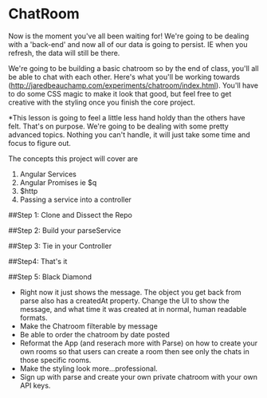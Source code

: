 ChatRoom
========

Now is the moment you've all been waiting for! We're going to be dealing with a 'back-end' and now all of our data is going to persist. IE when you refresh, the data will still be there. 

We're going to be building a basic chatroom so by the end of class, you'll all be able to chat with each other. Here's what you'll be working towards (http://jaredbeauchamp.com/experiments/chatroom/index.html). You'll have to do some CSS magic to make it look that good, but feel free to get creative with the styling once you finish the core project.

*This lesson is going to feel a little less hand holdy than the others have felt. That's on purpose. We're going to be dealing with some pretty advanced topics. Nothing you can't handle, it will just take some time and focus to figure out. 

The concepts this project will cover are 
1. Angular Services
2. Angular Promises ie $q
3. $http
4. Passing a service into a controller


##Step 1: Clone and Dissect the Repo
<!-- * Fork and clone this repository. -->
<!-- * This is the first project where you'll have to work with part of the code that's already in place. -->
<!-- * You should only touch mainCtrl.js and parseService.js, everything else is already set up for you -->
<!-- * Although very convenient, because other parts of the application are already set for you, you need to understand what that code is doing in order to work with it.  -->
<!-- * Go and check out the index.html page. You'll notice that in the message-container class there's an ng-repeat looping over messages. This means that somehow, you need to have 'messages' on the scope which should also have a 'text' property. -->


##Step 2: Build your parseService
<!-- * In Angular we use 'services' to outsource some of our heavy lifting. That's exactly what we're going to do with this app.  -->
<!-- * Open up parseService.js and read the instructions. The bigger picture is that this service is going to have two methods, getData and postData. getData will get the chats from our parse backend, and postData will be able to post new messages to the parse backend. -->


##Step 3: Tie in your Controller
<!-- * Now that your parseService is finished, we somehow need a way to tie the data we're getting from parseService.getData to our scope to show in our view. This sounds like the perfect use case for a controller.  -->
<!-- * Open up mainCtrl.js and follow the instructions. The bigger picture here is that we're going to utilize the methods that we added to parseService to do some of the 'heavy' lifting, then just add what we get back from those methods to the $scope -->


##Step4: That's it
<!-- * If all went well you should be able to open up your index.html page and chat with those who also finished. If you got this far, great job! Review angular promises and $http. They're fundamental to any apps built with Angular. -->


##Step 5: Black Diamond
* Right now it just shows the message. The object you get back from parse also has a createdAt property. Change the UI to show the message, and what time it was created at in normal, human readable formats.
* Make the Chatroom filterable by message
* Be able to order the chatroom by date posted
* Reformat the App (and reserach more with Parse) on how to create your own rooms so that users can create a room then see only the chats in those specific rooms.
* Make the styling look more...professional.
* Sign up with parse and create your own private chatroom with your own API keys.
